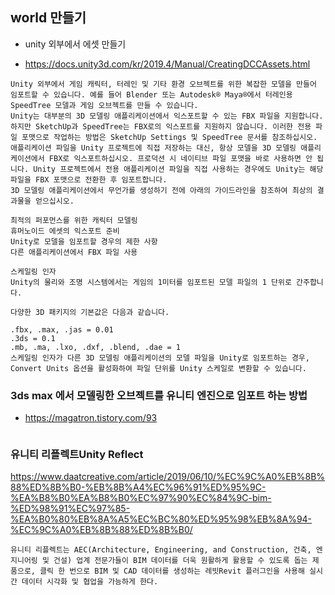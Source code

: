 
## world 만들기

* unity 외부에서 에셋 만들기
- https://docs.unity3d.com/kr/2019.4/Manual/CreatingDCCAssets.html

```
Unity 외부에서 게임 캐릭터, 터레인 및 기타 환경 오브젝트를 위한 복잡한 모델을 만들어 임포트할 수 있습니다. 예를 들어 Blender 또는 Autodesk® Maya®에서 터레인용 SpeedTree 모델과 게임 오브젝트를 만들 수 있습니다.
Unity는 대부분의 3D 모델링 애플리케이션에서 익스포트할 수 있는 FBX 파일을 지원합니다. 하지만 SketchUp과 SpeedTree는 FBX로의 익스포트를 지원하지 않습니다. 이러한 전용 파일 포맷으로 작업하는 방법은 SketchUp Settings 및 SpeedTree 문서를 참조하십시오.
애플리케이션 파일을 Unity 프로젝트에 직접 저장하는 대신, 항상 모델을 3D 모델링 애플리케이션에서 FBX로 익스포트하십시오. 프로덕션 시 네이티브 파일 포맷을 바로 사용하면 안 됩니다. Unity 프로젝트에서 전용 애플리케이션 파일을 직접 사용하는 경우에도 Unity는 해당 파일을 FBX 포맷으로 전환한 후 임포트합니다.
3D 모델링 애플리케이션에서 무언가를 생성하기 전에 아래의 가이드라인을 참조하여 최상의 결과물을 얻으십시오.

최적의 퍼포먼스를 위한 캐릭터 모델링
휴머노이드 에셋의 익스포트 준비
Unity로 모델을 임포트할 경우의 제한 사항
다른 애플리케이션에서 FBX 파일 사용

스케일링 인자
Unity의 물리와 조명 시스템에서는 게임의 1미터를 임포트된 모델 파일의 1 단위로 간주합니다.

다양한 3D 패키지의 기본값은 다음과 같습니다.

.fbx, .max, .jas = 0.01
.3ds = 0.1
.mb, .ma, .lxo, .dxf, .blend, .dae = 1
스케일링 인자가 다른 3D 모델링 애플리케이션의 모델 파일을 Unity로 임포트하는 경우, Convert Units 옵션을 활성화하여 파일 단위를 Unity 스케일로 변환할 수 있습니다.

```

### 3ds max 에서 모델링한 오브젝트를 유니티 엔진으로 임포트 하는 방법

- https://magatron.tistory.com/93

```

```


### 유니티 리플렉트Unity Reflect
https://www.daatcreative.com/article/2019/06/10/%EC%9C%A0%EB%8B%88%ED%8B%B0-%EB%8B%A4%EC%96%91%ED%95%9C-%EA%B8%B0%EA%B8%B0%EC%97%90%EC%84%9C-bim-%ED%98%91%EC%97%85-%EA%B0%80%EB%8A%A5%EC%BC%80%ED%95%98%EB%8A%94-%EC%9C%A0%EB%8B%88%ED%8B%B0/

```
유니티 리플렉트는 AEC(Architecture, Engineering, and Construction, 건축, 엔지니어링 및 건설) 업계 전문가들이 BIM 데이터를 더욱 원활하게 활용할 수 있도록 돕는 제품으로, 클릭 한 번으로 BIM 및 CAD 데이터를 생성하는 레빗Revit 플러그인을 사용해 실시간 데이터 시각화 및 협업을 가능하게 한다.

```

